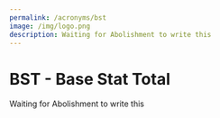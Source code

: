 ```yaml
---
permalink: /acronyms/bst
image: /img/logo.png
description: Waiting for Abolishment to write this
---
```


# BST - Base Stat Total

Waiting for Abolishment to write this
